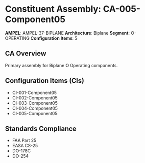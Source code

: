 # Constituent Assembly: CA-005-Component05

**AMPEL**: AMPEL-37-BIPLANE
**Architecture**: Biplane
**Segment**: O-OPERATING
**Configuration Items**: 5

## CA Overview
Primary assembly for Biplane O Operating components.

## Configuration Items (CIs)
- CI-001-Component05
- CI-002-Component05
- CI-003-Component05
- CI-004-Component05
- CI-005-Component05

## Standards Compliance
- FAA Part 25
- EASA CS-25
- DO-178C
- DO-254
